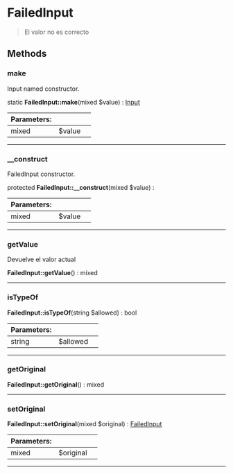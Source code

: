 
                                                                                                                                            
    
# FailedInput


> El valor no es correcto
>
> 








## Methods

### make
Input named constructor.


static **FailedInput::make**(mixed $value) : [Input](../../../../Input.md)


|Parameters: | | |
| --- | --- | --- |
|mixed |$value |  |

---


### __construct
FailedInput constructor.


protected **FailedInput::__construct**(mixed $value) : 


|Parameters: | | |
| --- | --- | --- |
|mixed |$value |  |

---


### getValue
Devuelve el valor actual


**FailedInput::getValue**() : mixed



---


### isTypeOf



**FailedInput::isTypeOf**(string $allowed) : bool


|Parameters: | | |
| --- | --- | --- |
|string |$allowed |  |

---


### getOriginal



**FailedInput::getOriginal**() : mixed



---


### setOriginal



**FailedInput::setOriginal**(mixed $original) : [FailedInput](../../../../FailedInput.md)


|Parameters: | | |
| --- | --- | --- |
|mixed |$original |  |

---


                                                                                                                                                                                                                                                                                                                                                                                                            
    
                                                                                                                                                                                                                                                                             
                